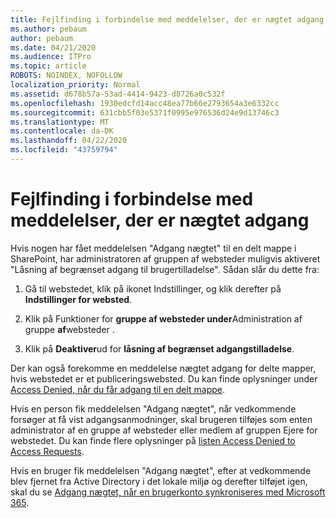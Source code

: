 ```yaml
---
title: Fejlfinding i forbindelse med meddelelser, der er nægtet adgang
ms.author: pebaum
author: pebaum
ms.date: 04/21/2020
ms.audience: ITPro
ms.topic: article
ROBOTS: NOINDEX, NOFOLLOW
localization_priority: Normal
ms.assetid: d678b57a-53ad-4414-9423-d8726a0c532f
ms.openlocfilehash: 1930edcfd14acc48ea77b66e2793654a3e6332cc
ms.sourcegitcommit: 631cbb5f03e5371f0995e976536d24e9d13746c3
ms.translationtype: MT
ms.contentlocale: da-DK
ms.lasthandoff: 04/22/2020
ms.locfileid: "43759794"
---
```

# <a name="troubleshoot-access-denied-messages"></a>Fejlfinding i forbindelse med meddelelser, der er nægtet adgang

Hvis nogen har fået meddelelsen "Adgang nægtet" til en delt mappe i SharePoint, har administratoren af gruppen af websteder muligvis aktiveret "Låsning af begrænset adgang til brugertilladelse". Sådan slår du dette fra: 
  
1. Gå til webstedet, klik på ikonet Indstillinger, og klik derefter på **Indstillinger for websted**.
    
2. Klik på Funktioner for **gruppe af websteder under**Administration af gruppe **af**websteder .
    
3. Klik på **Deaktiver**ud for **låsning af begrænset adgangstilladelse**.
    
Der kan også forekomme en meddelelse nægtet adgang for delte mapper, hvis webstedet er et publiceringswebsted. Du kan finde oplysninger under [Access Denied, når du får adgang til en delt mappe](https://go.microsoft.com/fwlink/?linkid=2004317).
  
Hvis en person fik meddelelsen "Adgang nægtet", når vedkommende forsøger at få vist adgangsanmodninger, skal brugeren tilføjes som enten administrator af en gruppe af websteder eller medlem af gruppen Ejere for webstedet. Du kan finde flere oplysninger på [listen Access Denied to Access Requests](https://go.microsoft.com/fwlink/?linkid=2004220).
  
Hvis en bruger fik meddelelsen "Adgang nægtet", efter at vedkommende blev fjernet fra Active Directory i det lokale miljø og derefter tilføjet igen, skal du se [Adgang nægtet, når en brugerkonto synkroniseres med Microsoft 365](https://go.microsoft.com/fwlink/?linkid=2004318).
  


